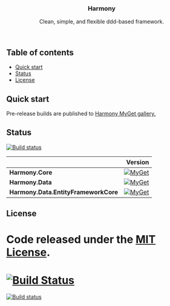 <p align="center">

  <h3 align="center">Harmony</h3>

  <p align="center">
    Clean, simple, and flexible ddd-based framework.
  </p>
</p>

<br>

## Table of contents

- [Quick start](#quick-start)
- [Status](#status)
- [License](#license)

## Quick start

Pre-release builds are published to [Harmony MyGet gallery.](https://www.myget.org/packages/harmony-ci/absoluteLatest)

## Status

[![Build status](https://ci.appveyor.com/api/projects/status/6k43rh3bd1kj2rk1?svg=true)](https://ci.appveyor.com/project/MagicTrevor/harmony)

|    | Version |
|:---|--------:|
|**Harmony.Core**|[![MyGet](https://img.shields.io/myget/harmony-ci/v/Harmony.Core.svg)](https://www.myget.org/packages/harmony-ci/absoluteLatest)|
|**Harmony.Data**|[![MyGet](https://img.shields.io/myget/harmony-ci/v/Harmony.Data.svg)](https://www.myget.org/packages/harmony-ci/absoluteLatest)|
|**Harmony.Data.EntityFrameworkCore**|[![MyGet](https://img.shields.io/myget/harmony-ci/v/Harmony.Data.EntityFrameworkCore.svg)](https://www.myget.org/packages/harmony-ci/absoluteLatest)||

## License

Code released under the [MIT License](https://github.com/MagicTrevor/Harmony/blob/master/LICENSE).
=======
[![Build Status](https://travis-ci.org/magictrevor/harmony.png)](https://travis-ci.org/magictrevor/harmony)
=======
[![Build status](https://ci.appveyor.com/api/projects/status/6k43rh3bd1kj2rk1?svg=true)](https://ci.appveyor.com/project/MagicTrevor/harmony)